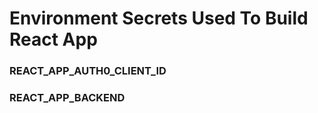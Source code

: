 # Environment Secrets Used To Build React App

### REACT_APP_AUTH0_CLIENT_ID

### REACT_APP_BACKEND
